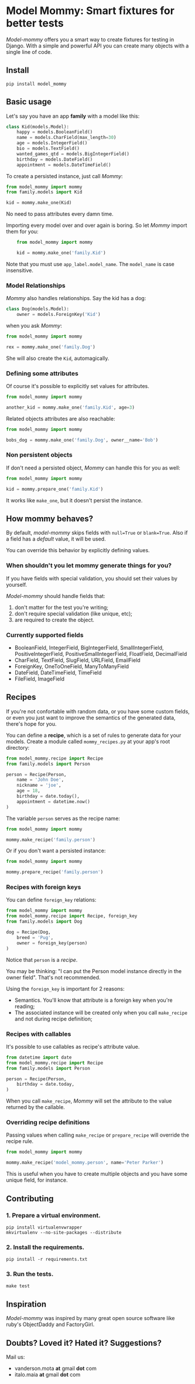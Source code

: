 # Model Mommy: Smart fixtures for better tests

*Model-mommy* offers you a smart way to create fixtures for testing in Django.
With a simple and powerful API you can create many objects with a single line of code.


## Install

```console
pip install model_mommy
```


## Basic usage

Let's say you have an app **family** with a model like this:

```python
class Kid(models.Model):
    happy = models.BooleanField()
    name = models.CharField(max_length=30)
    age = models.IntegerField()
    bio = models.TextField()
    wanted_games_qtd = models.BigIntegerField()
    birthday = models.DateField()
    appointment = models.DateTimeField()
```

To create a persisted instance, just call *Mommy*:

```python
from model_mommy import mommy
from family.models import Kid

kid = mommy.make_one(Kid)
```

No need to pass attributes every damn time.

Importing every model over and over again is boring. So let *Mommy* import them for you:

```python
    from model_mommy import mommy

    kid = mommy.make_one('family.Kid')
```

Note that you must use `app_label.model_name`. The `model_name` is case insensitive.


### Model Relationships

*Mommy* also handles relationships. Say the kid has a dog:

```python
class Dog(models.Model):
    owner = models.ForeignKey('Kid')
```

when you ask *Mommy*:

```python
from model_mommy import mommy

rex = mommy.make_one('family.Dog')
```

She will also create the `Kid`, automagically.


### Defining some attributes

Of course it's possible to explicitly set values for attributes.

```python
from model_mommy import mommy

another_kid = mommy.make_one('family.Kid', age=3)
```

Related objects attributes are also reachable:

```python
from model_mommy import mommy

bobs_dog = mommy.make_one('family.Dog', owner__name='Bob')
```


### Non persistent objects

If don't need a persisted object, *Mommy* can handle this for you as well:

```python
from model_mommy import mommy

kid = mommy.prepare_one('family.Kid')
```

It works like `make_one`, but it doesn't persist the instance.


## How mommy behaves?

By default, *model-mommy* skips fields with `null=True` or `blank=True`. Also if a field has a *default* value, it will be used.

You can override this behavior by explicitly defining values.


### When shouldn't you let mommy generate things for you?

If you have fields with special validation, you should set their values by yourself.

*Model-mommy* should handle fields that:

1. don't matter for the test you're writing;
2. don't require special validation (like unique, etc);
3. are required to create the object.


### Currently supported fields

* BooleanField, IntegerField, BigIntegerField, SmallIntegerField, PositiveIntegerField, PositiveSmallIntegerField, FloatField, DecimalField
* CharField, TextField, SlugField, URLField, EmailField
* ForeignKey, OneToOneField, ManyToManyField
* DateField, DateTimeField, TimeField
* FileField, ImageField


## Recipes

If you're not confortable with random data, or you have some custom fields, or even you just want to improve the semantics of the generated data, there's hope for you.

You can define a **recipe**, which is a set of rules to generate data for your models. Create a module called `mommy_recipes.py` at your app's root directory:

```python
from model_mommy.recipe import Recipe
from family.models import Person

person = Recipe(Person,
    name = 'John Doe',
    nickname = 'joe',
    age = 18,
    birthday = date.today(),
    appointment = datetime.now()
)
```

The variable `person` serves as the recipe name:

```python
from model_mommy import mommy

mommy.make_recipe('family.person')
```

Or if you don't want a persisted instance:

```python
from model_mommy import mommy

mommy.prepare_recipe('family.person')
```


### Recipes with foreign keys

You can define `foreign_key` relations:

```python
from model_mommy import mommy
from model_mommy.recipe import Recipe, foreign_key
from family.models import Dog

dog = Recipe(Dog,
    breed = 'Pug',
    owner = foreign_key(person)
)
```

Notice that `person` is a *recipe*.

You may be thinking: "I can put the Person model instance directly in the owner field". That's not recommended.

Using the `foreign_key` is important for 2 reasons:

* Semantics. You'll know that attribute is a foreign key when you're reading;
* The associated instance will be created only when you call `make_recipe` and not during recipe definition;


### Recipes with callables

It's possible to use callables as recipe's attribute value.

```python
from datetime import date
from model_mommy.recipe import Recipe
from family.models import Person

person = Recipe(Person,
    birthday = date.today,
)
```

When you call `make_recipe`, *Mommy* will set the attribute to the value returned by the callable.


### Overriding recipe definitions

Passing values when calling `make_recipe` or `prepare_recipe` will override the recipe rule.

```python
from model_mommy import mommy

mommy.make_recipe('model_mommy.person', name='Peter Parker')
```

This is useful when you have to create multiple objects and you have some unique field, for instance.


## Contributing

### 1. Prepare a virtual environment.

```console
pip install virtualenvwrapper
mkvirtualenv --no-site-packages --distribute
```

### 2. Install the requirements.

```console
pip install -r requirements.txt
```

### 3. Run the tests.

```console
make test
```


## Inspiration

*Model-mommy* was inspired by many great open source software like ruby's ObjectDaddy and FactoryGirl.


## Doubts? Loved it? Hated it? Suggestions?

Mail us:

 *  vanderson.mota **at** gmail **dot** com
 *  italo.maia **at** gmail **dot** com
